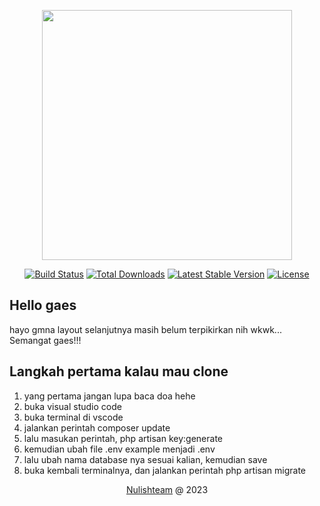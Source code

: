<p align="center"><a href="https://laravel.com" target="_blank"><img src="https://raw.githubusercontent.com/laravel/art/master/logo-lockup/5%20SVG/2%20CMYK/1%20Full%20Color/laravel-logolockup-cmyk-red.svg" width="400"></a></p>

<p align="center">
<a href="https://travis-ci.org/laravel/framework"><img src="https://travis-ci.org/laravel/framework.svg" alt="Build Status"></a>
<a href="https://packagist.org/packages/laravel/framework"><img src="https://img.shields.io/packagist/dt/laravel/framework" alt="Total Downloads"></a>
<a href="https://packagist.org/packages/laravel/framework"><img src="https://img.shields.io/packagist/v/laravel/framework" alt="Latest Stable Version"></a>
<a href="https://packagist.org/packages/laravel/framework"><img src="https://img.shields.io/packagist/l/laravel/framework" alt="License"></a>
</p>


## Hello gaes 
hayo gmna layout selanjutnya masih belum terpikirkan nih wkwk...
Semangat gaes!!!

## Langkah pertama kalau mau clone
1. yang pertama jangan lupa baca doa hehe
2. buka visual studio code
3. buka terminal di vscode
4. jalankan perintah composer update
5. lalu masukan perintah, php artisan key:generate
6. kemudian ubah file .env example menjadi .env
7. lalu ubah nama database nya sesuai kalian, kemudian save
8. buka kembali terminalnya, dan jalankan perintah php artisan migrate

 <p align="center">
 <a href="https://www.instagram.com/nulishofficial/">Nulishteam</a>
 @ 2023 </p>
